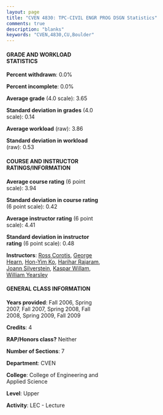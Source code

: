 ```yaml
---
layout: page
title: "CVEN 4830: TPC-CIVIL ENGR PROG DSGN Statistics"
comments: true
description: "blanks"
keywords: "CVEN,4830,CU,Boulder"
---
```

<head>
<script src="https://ajax.googleapis.com/ajax/libs/jquery/2.1.3/jquery.min.js"></script>
<script src="https://dl.dropboxusercontent.com/s/pc42nxpaw1ea4o9/highcharts.js?dl=0"></script>
<!-- <script src="../assets/js/highcharts.js"></script> -->
<style type="text/css">@font-face {
	font-family: "Bebas Neue";
	src: url(https://www.filehosting.org/file/details/544349/BebasNeue Regular.otf) format("opentype");
	}
	h1.Bebas { 
		font-family: "Bebas Neue", Verdana, Tahoma;
	}
</style>
</head>
<body>
	<div id="container" style="float: right; width: 45%; height: 88%; margin-left: 2.5%; margin-right: 2.5%;"></div>
	<script language="JavaScript">
		$(document).ready(function() {
		var chart = {type: 'column'};
		var title = {text: 'Grade Distribution'};
		var xAxis = {categories: ['A','B','C','D','F'],crosshair: true};
		var yAxis = {min: 0,title: {text: 'Percentage'}};
		var tooltip = {headerFormat: '<center><b><span style="font-size:20px">{point.key}</span></b></center>',
		               pointFormat: '<td style="padding:0"><b>{point.y:.1f}%</b></td>',
		               footerFormat: '</table>',shared: true,useHTML: true};
		var plotOptions = {column: {pointPadding: 0.0,borderWidth: 0}};  
		var credits = {enabled: false};var series= [{name: 'Percent',data: [67.81,32.19,0.0,0.0,0.0,]}];
		var json = {};
		json.chart = chart;
		json.title = title;
		json.tooltip = tooltip;
		json.xAxis = xAxis;
		json.yAxis = yAxis;  
		json.series = series;
		json.plotOptions = plotOptions;  
		json.credits = credits;
		$('#container').highcharts(json);
	});
	</script>
</body>
			   
#### GRADE AND WORKLOAD STATISTICS

**Percent withdrawn**: 0.0%

**Percent incomplete**: 0.0%

**Average grade** (4.0 scale): 3.65

**Standard deviation in grades** (4.0 scale): 0.14

**Average workload** (raw): 3.86

**Standard deviation in workload** (raw): 0.53

#### COURSE AND INSTRUCTOR RATINGS/INFORMATION

**Average course rating** (6 point scale): 3.94

**Standard deviation in course rating** (6 point scale): 0.42

**Average instructor rating** (6 point scale): 4.41

**Standard deviation in instructor rating** (6 point scale): 0.48

**Instructors**: <a href='../../instructors/Ross_Corotis'>Ross Corotis</a>, <a href='../../instructors/George_Hearn'>George Hearn</a>, <a href='../../instructors/Hon-Yim_Ko'>Hon-Yim Ko</a>, <a href='../../instructors/Harihar_Rajaram'>Harihar Rajaram</a>, <a href='../../instructors/Joann_Silverstein'>Joann Silverstein</a>, <a href='../../instructors/Kaspar_Willam'>Kaspar Willam</a>, <a href='../../instructors/William_Yearsley'>William Yearsley</a>

#### GENERAL CLASS INFORMATION

**Years provided**: Fall 2006, Spring 2007, Fall 2007, Spring 2008, Fall 2008, Spring 2009, Fall 2009

**Credits**: 4

**RAP/Honors class?** Neither

**Number of Sections**: 7

**Department**: CVEN

**College**: College of Engineering and Applied Science

**Level**: Upper

**Activity**: LEC - Lecture
